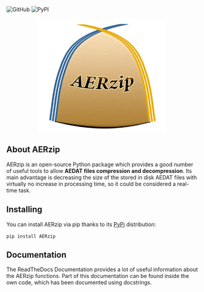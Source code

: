 ![GitHub](https://img.shields.io/github/license/alvaroy96/AERzip?color=yellow&label=License&logo=License&logoColor=black&style=plastic)
![PyPI](https://img.shields.io/pypi/v/AERzip?color=yellow&label=AERzip&logo=AERzip&logoColor=black&style=plastic)

<p align="center">
	<img src="/images/AERzip_logo.png" alt="AERzip logo" height="300"/>
</p>

## About AERzip

AERzip is an open-source Python package which provides a good number of useful tools to allow **AEDAT files compression and decompression**. Its main advantage is decreasing the size of the stored in disk AEDAT files with virtually no increase in processing time, so it could be considered a real-time task.

## Installing

You can install AERzip via pip thanks to its [PyPi](https://pypi.org/project/AERzip/) distribution:

```
pip install AERzip
```

## Documentation

The ReadTheDocs Documentation provides a lot of useful information about the AERzip functions. Part of this documentation can be found inside the own code, which has been documented using docstrings.

